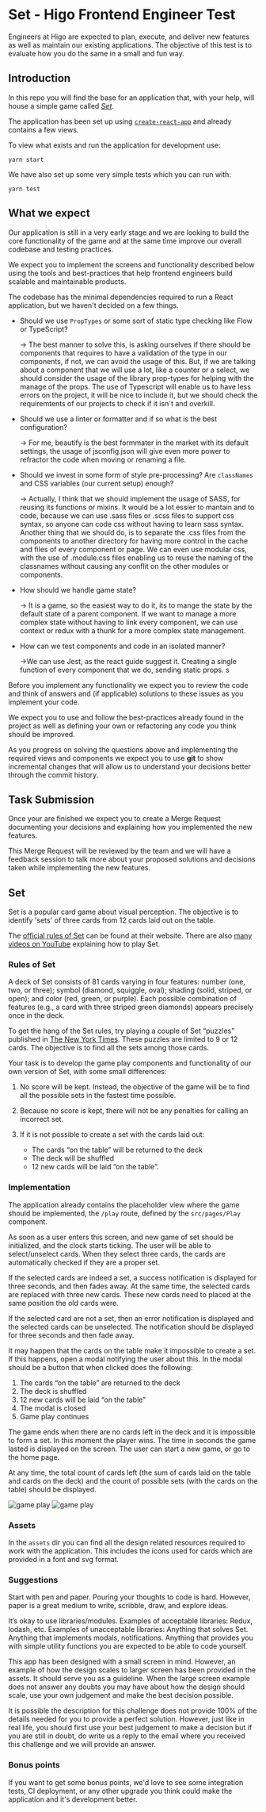 # Set - Higo Frontend Engineer Test

Engineers at Higo are expected to plan, execute, and deliver new features as well as maintain our existing applications. The objective of this test is to evaluate how you do the same in a small and fun way.

## Introduction

In this repo you will find the base for an application that, with your help, will house a simple game called [_Set_](https://en.wikipedia.org/wiki/Set_(game)).

The application has been set up using [`create-react-app`](https://github.com/facebook/create-react-app) and already contains a few views.

To view what exists and run the application for development use:

```
yarn start
```

We have also set up some very simple tests which you can run with:

```
yarn test
```

## What we expect

Our application is still in a very early stage and we are looking to build the core functionality of the game and at the same time improve our overall codebase and testing practices.

We expect you to implement the screens and functionality described below using the tools and best-practices that help frontend engineers build scalable and maintainable products.

The codebase has the minimal dependencies required to run a React application, but we haven't decided on a few things.

* Should we use `PropTypes` or some sort of static type checking like Flow or TypeScript?

    -> The best manner to solve this, is asking ourselves if there should be components that requires to have a validation of the type in our components, if not, we can avoid the usage of this. But, if we are talking about a component that we will use a lot, like a counter or a select, we should consider the usage of the library prop-types for helping with the manage of the props. The use of Typescript will enable us to have less errors on the project, it will be nice to include it, but we should check the requiremtents of our projects to check if it isn´t and overkill.

* Should we use a linter or formatter and if so what is the best configuration?
    
    -> For me, beautify is the best formmater in the market with its default settings, the usage of jsconfig.json will give even more power to refractor the code when moving or renaming a file.

* Should we invest in some form of style pre-processing? Are `classNames` and CSS variables (our current setup) enough?

    -> Actually, I think that we should implement the usage of SASS, for reusing its functions or mixins. It would be a lot essier to mantain and to code, because we can use .sass files or .scss files to support css syntax, so anyone can code css without having to learn sass syntax. Another thing that we should do, is to separate the .css files from the components to another directory for having more control in the cache and files of every component or page.
    We can even use modular css, with the use of .module.css files enabling us to reuse the naming of the classnames without causing any conflit on the other modules or components.

* How should we handle game state?
    
    ->  It is a game, so the easiest way to do it, its to mange the state by the default state of a parent component. If we want to manage a more complex state without having to link every component, we can use context or redux with a thunk for a more complex state management.

* How can we test components and code in an isolated manner?

    ->We can use Jest, as the react guide suggest it. Creating a single function of every component that we do, sending static props. s

Before you implement any functionality we expect you to review the code and think of answers and (if applicable) solutions to these issues as you implement your code.

We expect you to use and follow the best-practices already found in the project as well as defining your own or refactoring any code you think should be improved.

As you progress on solving the questions above and implementing the required views and components we expect you to use **git** to show incremental changes that will allow us to understand your decisions better through the commit history.

## Task Submission

Once your are finished we expect you to create a Merge Request documenting your decisions and explaining how you implemented the new features.

This Merge Request will be reviewed by the team and we will have a feedback session to talk more about your proposed solutions and decisions taken while implementing the new features.

## Set

Set is a popular card game about visual perception. The objective is to identify 'sets' of three cards from 12 cards laid out on the table.

The [official rules of Set](https://www.setgame.com/sites/default/files/instructions/SET%20INSTRUCTIONS%20-%20ENGLISH.pdf) can be found at their website. There are also [many videos on YouTube](https://www.youtube.com/results?search_query=set+card) explaining how to play Set.

### Rules of Set

A deck of Set consists of 81 cards varying in four features: number (one, two, or three); symbol (diamond, squiggle, oval); shading (solid, striped, or open); and color (red, green, or purple). Each possible combination of features (e.g., a card with three striped green diamonds) appears precisely once in the deck.

To get the hang of the Set rules, try playing a couple of Set “puzzles” published in [The New York Times](https://www.nytimes.com/puzzles/set). These puzzles are limited to 9 or 12 cards. The objective is to find all the sets among those cards.

Your task is to develop the game play components and functionality of our own version of Set, with some small differences:

1. No score will be kept. Instead, the objective of the game will be to find all the possible sets in the fastest time possible.

2. Because no score is kept, there will not be any penalties for calling an incorrect set.

3. If it is not possible to create a set with the cards laid out:
    * The cards “on the table” will be returned to the deck
    * The deck will be shuffled
    * 12 new cards will be laid “on the table”.

### Implementation

The application already contains the placeholder view where the game should be implemented, the `/play` route, defined by the `src/pages/Play` component.

As soon as a user enters this screen, and new game of set should be initialized, and the clock starts ticking. The user will be able to select/unselect cards. When they select three cards, the cards are automatically checked if they are a proper set.

If the selected cards are indeed a set, a success notification is displayed for three seconds, and then fades away. At the same time, the selected cards are replaced with three new cards. These new cards need to placed at the same position the old cards were.

If the selected card are not a set, then an error notification is displayed and the selected cards can be unselected. The notification should be displayed for three seconds and then fade away.

It may happen that the cards on the table make it impossible to create a set. If this happens, open a modal notifying the user about this. In the modal should be a button that when clicked does the following:

1. The cards “on the table” are returned to the deck
2. The deck is shuffled
3. 12 new cards will be laid “on the table”
4. The modal is closed
5. Game play continues

The game ends when there are no cards left in the deck and it is impossible to form a set. In this moment the player wins. The time in seconds the game lasted is displayed on the screen. The user can start a new game, or go to the home page.

At any time, the total count of cards left (the sum of cards laid on the table and cards on the deck) and the count of possible sets (with the cards on the table) should be displayed.

![game play](assets/game-play-1.png)
![game play](assets/game-play-2.png)

### Assets

In the `assets` dir you can find all the design related resources required to work with the application. This includes the icons used for cards which are provided in a font and svg format.

### Suggestions

Start with pen and paper. Pouring your thoughts to code is hard. However, paper is a great medium to write, scribble, draw, and explore ideas.

It’s okay to use libraries/modules. Examples of acceptable libraries: Redux, lodash, etc. Examples of unacceptable libraries: Anything that solves Set. Anything that implements modals, notifications. Anything that provides you with simple utility functions you are expected to be able to code yourself.

This app has been designed with a small screen in mind. However, an example of how the design scales to larger screen has been provided in the assets. It should serve you as a guideline. When the large screen example does not answer any doubts you may have about how the design should scale, use your own judgement and make the best decision possible.

It is possible the description for this challenge does not provide 100% of the details needed for you to provide a perfect solution. However, just like in real life, you should first use your best judgement to make a decision but if you are still in doubt, do write us a reply to the email where you received this challenge and we will provide an answer.

### Bonus points

If you want to get some bonus points, we'd love to see some integration tests, CI deployment, or any other upgrade you think could make the application and it's development better.
